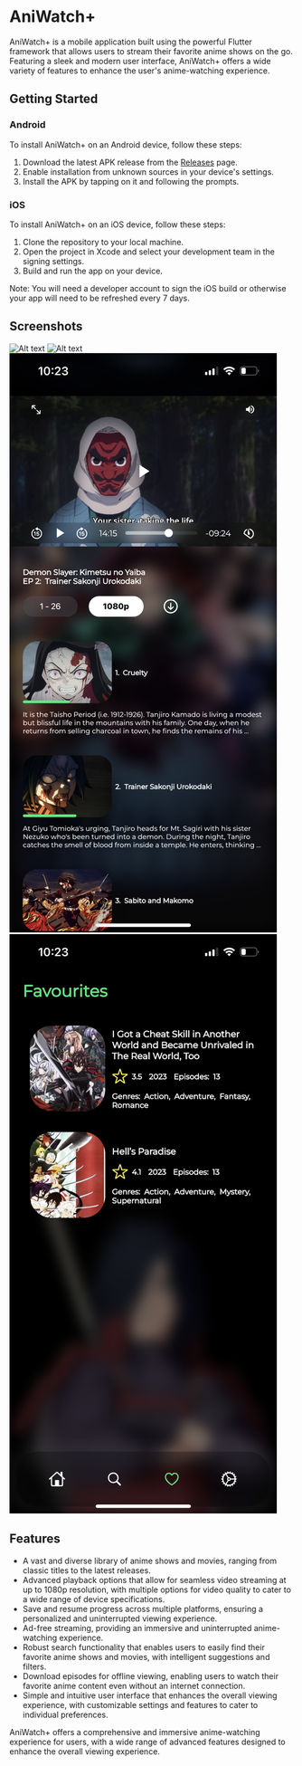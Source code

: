 # AniWatch+

AniWatch+ is a mobile application built using the powerful Flutter framework that allows users to stream their favorite anime shows on the go. Featuring a sleek and modern user interface, AniWatch+ offers a wide variety of features to enhance the user's anime-watching experience.

## Getting Started

### Android

To install AniWatch+ on an Android device, follow these steps:

1. Download the latest APK release from the [Releases](https://github.com/siddharth-2001/stream_app/releases) page.
2. Enable installation from unknown sources in your device's settings.
3. Install the APK by tapping on it and following the prompts.

### iOS

To install AniWatch+ on an iOS device, follow these steps:

1. Clone the repository to your local machine.
2. Open the project in Xcode and select your development team in the signing settings.
3. Build and run the app on your device.

Note: You will need a developer account to sign the iOS build or otherwise your app will need to be refreshed every 7 days.

## Screenshots

![Alt text](/screenshots/IMG_1004.PNG?raw=true "Home Screen")
![Alt text](/screenshots/IMG_1005.PNG?raw=true "Anime Detail Screen")
![Alt text](/screenshots/IMG_1006.PNG?raw=true "Watch Screen")
![Alt text](/screenshots/IMG_1007.PNG?raw=true "Favourite Screen")

## Features

- A vast and diverse library of anime shows and movies, ranging from classic titles to the latest releases.
- Advanced playback options that allow for seamless video streaming at up to 1080p resolution, with multiple options for video quality to cater to a wide range of device specifications.
- Save and resume progress across multiple platforms, ensuring a personalized and uninterrupted viewing experience.
- Ad-free streaming, providing an immersive and uninterrupted anime-watching experience.
- Robust search functionality that enables users to easily find their favorite anime shows and movies, with intelligent suggestions and filters.
- Download episodes for offline viewing, enabling users to watch their favorite anime content even without an internet connection.
- Simple and intuitive user interface that enhances the overall viewing experience, with customizable settings and features to cater to individual preferences.

AniWatch+ offers a comprehensive and immersive anime-watching experience for users, with a wide range of advanced features designed to enhance the overall viewing experience.
